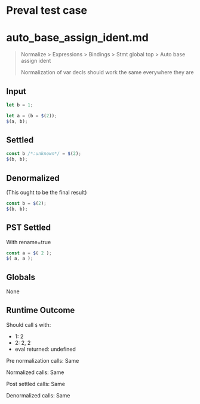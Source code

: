 # Preval test case

# auto_base_assign_ident.md

> Normalize > Expressions > Bindings > Stmt global top > Auto base assign ident
>
> Normalization of var decls should work the same everywhere they are

## Input

`````js filename=intro
let b = 1;

let a = (b = $(2));
$(a, b);
`````


## Settled


`````js filename=intro
const b /*:unknown*/ = $(2);
$(b, b);
`````


## Denormalized
(This ought to be the final result)

`````js filename=intro
const b = $(2);
$(b, b);
`````


## PST Settled
With rename=true

`````js filename=intro
const a = $( 2 );
$( a, a );
`````


## Globals


None


## Runtime Outcome


Should call `$` with:
 - 1: 2
 - 2: 2, 2
 - eval returned: undefined

Pre normalization calls: Same

Normalized calls: Same

Post settled calls: Same

Denormalized calls: Same
